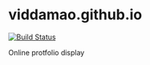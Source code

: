 # viddamao.github.io

[![Build Status](https://travis-ci.org/viddamao/viddamao.github.io.svg?branch=master)](https://travis-ci.org/viddamao/viddamao.github.io)

Online protfolio display


